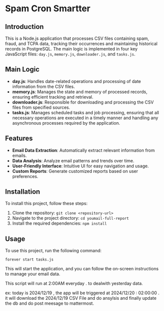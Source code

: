 # Spam Cron Smartter 

## Introduction
This is a Node.js application that processes CSV files containing spam, fraud, and TCPA data, tracking their occurrences and maintaining historical records in PostgreSQL. The main logic is implemented in four key JavaScript files: `day.js`, `memory.js`, `downloader.js`, and `tasks.js`.

## Main Logic
- **day.js**: Handles date-related operations and processing of date information from the CSV files.
- **memory.js**: Manages the state and memory of processed records, ensuring efficient tracking and retrieval.
- **downloader.js**: Responsible for downloading and processing the CSV files from specified sources.
- **tasks.js**: Manages scheduled tasks and job processing, ensuring that all necessary operations are executed in a timely manner and handling any asynchronous processes required by the application.

## Features
- **Email Data Extraction**: Automatically extract relevant information from emails.
- **Data Analysis**: Analyze email patterns and trends over time.
- **User-Friendly Interface**: Intuitive UI for easy navigation and usage.
- **Custom Reports**: Generate customized reports based on user preferences.

## Installation
To install this project, follow these steps:
1. Clone the repository: `git clone <repository-url>`
2. Navigate to the project directory: `cd youmail-full-report`
3. Install the required dependencies: `npm install`

## Usage
To use this project, run the following command:
```
forever start tasks.js 
```
This will start the application, and you can follow the on-screen instructions to manage your email data.

This script will run at 2:00AM everyday . to dealwith yesterday data.

ex:
today is 2024/12/19 , the app will be triggered at 2024/12/20 : 02:00:00 . it will download the 2024/12/19 CSV File and do ansylsis and finally update the db and do post meesage to mattermost. 

